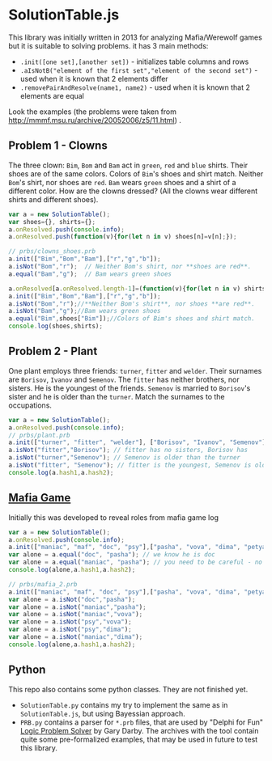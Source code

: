 SolutionTable.js
=================
This library was initially written in 2013 for analyzing Mafia/Werewolf games but it is suitable to solving problems.
it has 3 main methods:
* `.init([one set],[another set])` - initializes table columns and rows
* `.aIsNotB("element of the first set","element of the second set")` - used when it is known that 2 elements differ
* `.removePairAndResolve(name1, name2)` - used when it is known that 2 elements are equal

Look the examples (the problems were taken from http://mmmf.msu.ru/archive/20052006/z5/11.html) .

Problem 1 - Clowns
------------------
The three clown: `Bim`, `Bom` and `Bam` act in `green`, `red` and `blue` shirts.
Their shoes are of the same colors.
Colors of `Bim`'s shoes and shirt match.
Neither `Bom`'s shirt, nor shoes are `red`.
`Bam` wears `green` shoes and a shirt of a different color.
How are the clowns dressed? (All the clowns wear different shirts and different shoes).

```js
var a = new SolutionTable();
var shoes={}, shirts={};
a.onResolved.push(console.info);
a.onResolved.push(function(v){for(let n in v) shoes[n]=v[n];});

// prbs/clowns_shoes.prb
a.init(["Bim","Bom","Bam"],["r","g","b"]);
a.isNot("Bom","r");  // Neither Bom's shirt, nor **shoes are red**.
a.equal("Bam","g");  // Bam wears green shoes

a.onResolved[a.onResolved.length-1]=(function(v){for(let n in v) shirts[n]=v[n];});
a.init(["Bim","Bom","Bam"],["r","g","b"]);
a.isNot("Bom","r");//**Neither Bom's shirt**, nor shoes **are red**.
a.isNot("Bam","g");//Bam wears green shoes
a.equal("Bim",shoes["Bim"]);//Colors of Bim's shoes and shirt match.
console.log(shoes,shirts);
```

Problem 2 - Plant
-----------------

One plant employs three friends: `turner`, `fitter` and `welder`. Their surnames are `Borisov`, `Ivanov` and `Semenov`.
The `fitter` has neither brothers, nor sisters. He is the youngest of the friends.
`Semenov` is married to `Borisov`'s sister and he is older than the `turner`. Match the surnames to the occupations.

```js
var a = new SolutionTable();
a.onResolved.push(console.info);
// prbs/plant.prb
a.init(["turner", "fitter", "welder"], ["Borisov", "Ivanov", "Semenov"]);
a.isNot("fitter","Borisov"); // fitter has no sisters, Borisov has
a.isNot("turner","Semenov"); // Semenov is older than the turner
a.isNot("fitter", "Semenov"); // fitter is the youngest, Semenov is older than someone
console.log(a.hash1,a.hash2);
```

[Mafia Game](https://en.wikipedia.org/wiki/Mafia_%28party_game%29)
------------------------------------------------------------------
Initially this was developed to reveal roles from mafia game log

```js
var a = new SolutionTable();
a.onResolved.push(console.info);
a.init(["maniac", "maf", "doc", "psy"],["pasha", "vova", "dima", "petya"]);
var alone = a.equal("doc", "pasha"); // we know he is doc
var alone = a.equal("maniac", "pasha"); // you need to be careful - no checks are implemented, so this will delete maniac column though pasha cannot be a maniac and this can be seen from the table.
console.log(alone,a.hash1,a.hash2);

// prbs/mafia_2.prb
a.init(["maniac", "maf", "doc", "psy"],["pasha", "vova", "dima", "petya"]);
var alone = a.isNot("doc","pasha");
var alone = a.isNot("maniac","pasha");
var alone = a.isNot("maniac","vova");
var alone = a.isNot("psy","vova");
var alone = a.isNot("psy","dima");
var alone = a.isNot("maniac","dima");
console.log(alone,a.hash1,a.hash2);
```

Python
------

This repo also contains some python classes. They are not finished yet.

* `SolutionTable.py` contains my try to implement the same as in `SolutionTable.js`, but using Bayessian approach.
* `PRB.py` contains a parser for `*.prb` files, that are used by "Delphi for Fun" [Logic Problem Solver](http://delphiforfun.org/Programs/logic_problem_solver.htm) by Gary Darby. The archives with the tool contain quite some pre-formalized examples, that may be used in future to test this library.
